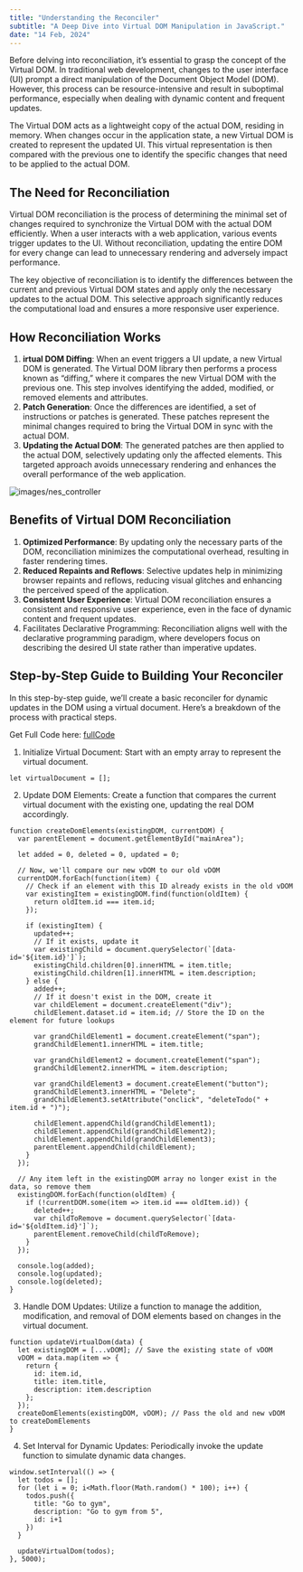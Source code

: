 ```yaml
---
title: "Understanding the Reconciler"
subtitle: "A Deep Dive into Virtual DOM Manipulation in JavaScript."
date: "14 Feb, 2024"
---
```


Before delving into reconciliation, it’s essential to grasp the concept of the Virtual DOM. In traditional web development, changes to the user interface (UI) prompt a direct manipulation of the Document Object Model (DOM). However, this process can be resource-intensive and result in suboptimal performance, especially when dealing with dynamic content and frequent updates.

The Virtual DOM acts as a lightweight copy of the actual DOM, residing in memory. When changes occur in the application state, a new Virtual DOM is created to represent the updated UI. This virtual representation is then compared with the previous one to identify the specific changes that need to be applied to the actual DOM.

## The Need for Reconciliation

Virtual DOM reconciliation is the process of determining the minimal set of changes required to synchronize the Virtual DOM with the actual DOM efficiently. When a user interacts with a web application, various events trigger updates to the UI. Without reconciliation, updating the entire DOM for every change can lead to unnecessary rendering and adversely impact performance.

The key objective of reconciliation is to identify the differences between the current and previous Virtual DOM states and apply only the necessary updates to the actual DOM. This selective approach significantly reduces the computational load and ensures a more responsive user experience.

## How Reconciliation Works

1. **irtual DOM Diffing**: When an event triggers a UI update, a new Virtual DOM is generated. The Virtual DOM library then performs a process known as “diffing,” where it compares the new Virtual DOM with the previous one. This step involves identifying the added, modified, or removed elements and attributes.
2. **Patch Generation**: Once the differences are identified, a set of instructions or patches is generated. These patches represent the minimal changes required to bring the Virtual DOM in sync with the actual DOM.
3. **Updating the Actual DOM**: The generated patches are then applied to the actual DOM, selectively updating only the affected elements. This targeted approach avoids unnecessary rendering and enhances the overall performance of the web application.

![images/nes_controller](/images/reconciler.jpg)

## Benefits of Virtual DOM Reconciliation

1. **Optimized Performance**: By updating only the necessary parts of the DOM, reconciliation minimizes the computational overhead, resulting in faster rendering times.
2. **Reduced Repaints and Reflows**: Selective updates help in minimizing browser repaints and reflows, reducing visual glitches and enhancing the perceived speed of the application.
3. **Consistent User Experience**: Virtual DOM reconciliation ensures a consistent and responsive user experience, even in the face of dynamic content and frequent updates.
4. Facilitates Declarative Programming: Reconciliation aligns well with the declarative programming paradigm, where developers focus on describing the desired UI state rather than imperative updates.

## Step-by-Step Guide to Building Your Reconciler

In this step-by-step guide, we’ll create a basic reconciler for dynamic updates in the DOM using a virtual document. Here’s a breakdown of the process with practical steps.

Get Full Code here: [fullCode](https://github.com/deepakmardii/reconciler)

1. Initialize Virtual Document: Start with an empty array to represent the virtual document.

```
let virtualDocument = [];
```

2. Update DOM Elements: Create a function that compares the current virtual document with the existing one, updating the real DOM accordingly.

```
function createDomElements(existingDOM, currentDOM) {
  var parentElement = document.getElementById("mainArea");

  let added = 0, deleted = 0, updated = 0;

  // Now, we'll compare our new vDOM to our old vDOM
  currentDOM.forEach(function(item) {
    // Check if an element with this ID already exists in the old vDOM
    var existingItem = existingDOM.find(function(oldItem) {
      return oldItem.id === item.id;
    });

    if (existingItem) {
      updated++;
      // If it exists, update it
      var existingChild = document.querySelector(`[data-id='${item.id}']`);
      existingChild.children[0].innerHTML = item.title;
      existingChild.children[1].innerHTML = item.description;
    } else {
      added++;
      // If it doesn't exist in the DOM, create it
      var childElement = document.createElement("div");
      childElement.dataset.id = item.id; // Store the ID on the element for future lookups

      var grandChildElement1 = document.createElement("span");
      grandChildElement1.innerHTML = item.title;

      var grandChildElement2 = document.createElement("span");
      grandChildElement2.innerHTML = item.description;

      var grandChildElement3 = document.createElement("button");
      grandChildElement3.innerHTML = "Delete";
      grandChildElement3.setAttribute("onclick", "deleteTodo(" + item.id + ")");

      childElement.appendChild(grandChildElement1);
      childElement.appendChild(grandChildElement2);
      childElement.appendChild(grandChildElement3);
      parentElement.appendChild(childElement);
    }
  });

  // Any item left in the existingDOM array no longer exist in the data, so remove them
  existingDOM.forEach(function(oldItem) {
    if (!currentDOM.some(item => item.id === oldItem.id)) {
      deleted++;
      var childToRemove = document.querySelector(`[data-id='${oldItem.id}']`);
      parentElement.removeChild(childToRemove);
    }
  });

  console.log(added);
  console.log(updated);
  console.log(deleted);
}
```

3. Handle DOM Updates: Utilize a function to manage the addition, modification, and removal of DOM elements based on changes in the virtual document.

```
function updateVirtualDom(data) {
  let existingDOM = [...vDOM]; // Save the existing state of vDOM
  vDOM = data.map(item => {
    return {
      id: item.id,
      title: item.title,
      description: item.description
    };
  });
  createDomElements(existingDOM, vDOM); // Pass the old and new vDOM to createDomElements
}
```

4. Set Interval for Dynamic Updates: Periodically invoke the update function to simulate dynamic data changes.

```
window.setInterval(() => {
  let todos = [];
  for (let i = 0; i<Math.floor(Math.random() * 100); i++) {
    todos.push({
      title: "Go to gym",
      description: "Go to gym from 5",
      id: i+1
    })
  }

  updateVirtualDom(todos);
}, 5000);
```
